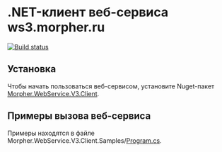 # .NET-клиент веб-сервиса ws3.morpher.ru

[![Build status](https://ci.appveyor.com/api/projects/status/3h0xsyon7x2tkh7c/branch/master?svg=true)](https://ci.appveyor.com/project/morpher/morpher-webservice-v3-client/branch/master)

## Установка

Чтобы начать пользоваться веб-сервисом, установите Nuget-пакет [Morpher.WebService.V3.Client](https://www.nuget.org/packages/Morpher.WebService.V3.Client/).

## Примеры вызова веб-сервиса

Примеры находятся в файле Morpher.WebService.V3.Client.Samples/[Program.cs](https://github.com/morpher-ru/Morpher.WebService.V3.Client/blob/master/Morpher.WebService.V3.Client.Samples/Program.cs).

